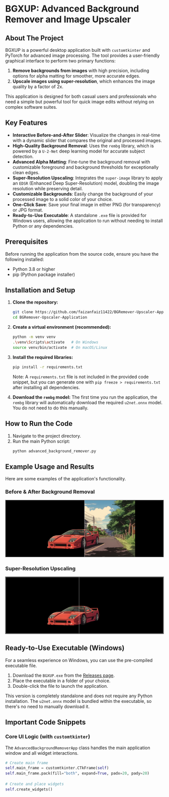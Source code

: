 # BGXUP: Advanced Background Remover and Image Upscaler

## About The Project

BGXUP is a powerful desktop application built with `customtkinter` and PyTorch for advanced image processing. The tool provides a user-friendly graphical interface to perform two primary functions:
1.  **Remove backgrounds from images** with high precision, including options for alpha matting for smoother, more accurate edges.
2.  **Upscale images using super-resolution**, which enhances the image quality by a factor of 2x.

This application is designed for both casual users and professionals who need a simple but powerful tool for quick image edits without relying on complex software suites.

## Key Features

* **Interactive Before-and-After Slider**: Visualize the changes in real-time with a dynamic slider that compares the original and processed images.
* **High-Quality Background Removal**: Uses the `rembg` library, which is powered by a `U-2-Net` deep learning model for accurate subject detection.
* **Advanced Alpha Matting**: Fine-tune the background removal with customizable foreground and background thresholds for exceptionally clean edges.
* **Super-Resolution Upscaling**: Integrates the `super-image` library to apply an `EDSR` (Enhanced Deep Super-Resolution) model, doubling the image resolution while preserving detail.
* **Customizable Backgrounds**: Easily change the background of your processed image to a solid color of your choice.
* **One-Click Save**: Save your final image in either PNG (for transparency) or JPG format.
* **Ready-to-Use Executable**: A standalone `.exe` file is provided for Windows users, allowing the application to run without needing to install Python or any dependencies.

## Prerequisites

Before running the application from the source code, ensure you have the following installed:
* Python 3.8 or higher
* pip (Python package installer)

## Installation and Setup

1.  **Clone the repository:**
    ```bash
    git clone https://github.com/faizanfaiz11422/BGRemover-Upscaler-Application.git
    cd BGRemover-Upscaler-Application
    ```

2.  **Create a virtual environment (recommended):**
    ```bash
    python -m venv venv
    .\venv\Scripts\activate   # On Windows
    source venv/bin/activate  # On macOS/Linux
    ```

3.  **Install the required libraries:**
    ```bash
    pip install -r requirements.txt
    ```
    Note: A `requirements.txt` file is not included in the provided code snippet, but you can generate one with `pip freeze > requirements.txt` after installing all dependencies.

4.  **Download the `rembg` model:**
    The first time you run the application, the `rembg` library will automatically download the required `u2net.onnx` model. You do not need to do this manually.

## How to Run the Code

1.  Navigate to the project directory.
2.  Run the main Python script:
    ```bash
    python advanced_background_remover.py
    ```

## Example Usage and Results

Here are some examples of the application's functionality.

### Before & After Background Removal

![Before & After Background Removal](https://github.com/faizanfaiz11422/BGRemover-Upscaler-Application/blob/main/Samples/BG_Remove.png)

### Super-Resolution Upscaling

![Super-Resolution Upsclaing](https://github.com/faizanfaiz11422/BGRemover-Upscaler-Application/blob/main/Samples/Upscale.png)

## Ready-to-Use Executable (Windows)

For a seamless experience on Windows, you can use the pre-compiled executable file.

1.  Download the `BGXUP.exe` from the [Releases page](https://github.com/faizanfaiz11422/BGRemover-Upscaler-Application/releases).
2.  Place the executable in a folder of your choice.
3.  Double-click the file to launch the application.

This version is completely standalone and does not require any Python installation. The `u2net.onnx` model is bundled within the executable, so there's no need to manually download it.

## Important Code Snippets

### Core UI Logic (with `customtkinter`)
The `AdvancedBackgroundRemoverApp` class handles the main application window and all widget interactions.
```python
# Create main frame
self.main_frame = customtkinter.CTkFrame(self)
self.main_frame.pack(fill="both", expand=True, padx=20, pady=20)

# Create and place widgets
self.create_widgets()
